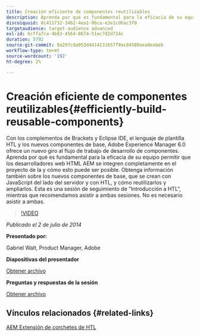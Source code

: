 ```yaml
---
title: Creación eficiente de componentes reutilizables
description: Aprenda por qué es fundamental para la eficacia de su equipo permitir que los desarrolladores web HTML AEM se integren completamente en el proyecto de la y cómo esto puede ser posible. Obtenga información también sobre los nuevos componentes de base, que se crean con JavaScript del lado del servidor y con HTL, y cómo reutilizarlos y ampliarlos.
discoiquuid: 8c411732-3462-4ea1-9bca-e3e1cd6ac3f0
targetaudience: target-audience advanced
exl-id: 6cffa7ca-4b83-4564-8674-51ec7d2d734c
duration: 5792
source-git-commit: 9a297cda953d4414131657f9ac84580aea0eabeb
workflow-type: tm+mt
source-wordcount: '192'
ht-degree: 2%

---
```


# Creación eficiente de componentes reutilizables{#efficiently-build-reusable-components}

Con los complementos de Brackets y Eclipse IDE, el lenguaje de plantilla HTL y los nuevos componentes de base, Adobe Experience Manager 6.0 ofrece un nuevo giro al flujo de trabajo de desarrollo de componentes. Aprenda por qué es fundamental para la eficacia de su equipo permitir que los desarrolladores web HTML AEM se integren completamente en el proyecto de la y cómo esto puede ser posible. Obtenga información también sobre los nuevos componentes de base, que se crean con JavaScript del lado del servidor y con HTL, y cómo reutilizarlos y ampliarlos. Esta es una sesión de seguimiento de &quot;Introducción a HTL&quot;, mientras que recomendamos asistir a ambas sesiones. No es necesario asistir a ambas.

>[!VIDEO](https://video.tv.adobe.com/v/19503/?quality=9)

*Publicado el 2 de julio de 2014*

**Presentado por:**

Gabriel Walt, Product Manager, Adobe

**Diapositivas del presentador**

[Obtener archivo](assets/efficiently-build-reusable-components.pdf)

**Preguntas y respuestas de la sesión**

[Obtener archivo](assets/efficiently-build-reusable-components-q-a.pdf)

## Vínculos relacionados {#related-links}

[AEM Extensión de corchetes de HTL](https://github.com/Adobe-Marketing-Cloud/aem-brackets-extension#AEM6#BeautifulMarkup)

<!--
[Get back to the Overview](https://helpx.adobe.com/experience-manager/kt/eseminars/gems/aem-index.html)
-->

